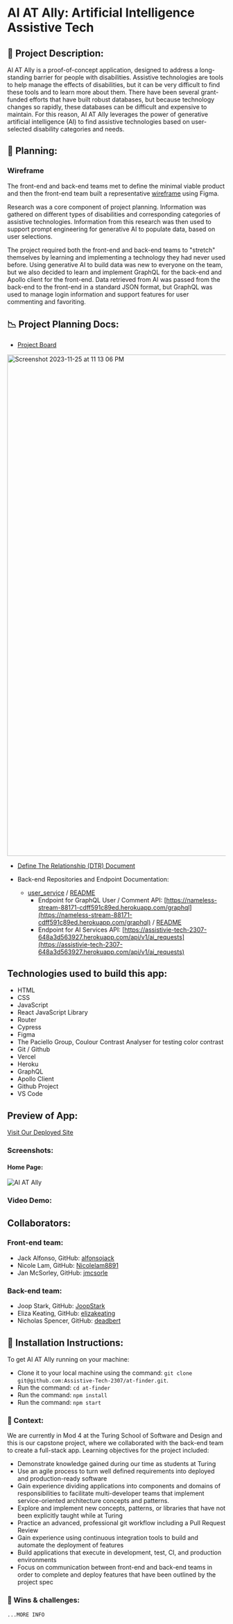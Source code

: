 # AI AT Ally: Artificial Intelligence Assistive Tech

## 🌱 Project Description: 
AI AT Ally is a proof-of-concept application, designed to address a long-standing barrier for people with disabilities. Assistive technologies are tools to help manage the effects of disabilities, but it can be very difficult to find these tools and to learn more about them. There have been several grant-funded efforts that have built robust databases, but because technology changes so rapidly, these databases can be difficult and expensive to maintain. For this reason, AI AT Ally leverages the power of generative artificial intelligence (AI) to find assistive technologies based on user-selected disability categories and needs.

## 📑 Planning:
### Wireframe
The front-end and back-end teams met to define the minimal viable product and then the front-end team built a representative [wireframe](https://www.figma.com/file/k7RO3fjo1eQ5q2jsEkXuK2/Capstone?type=design&node-id=0-1&mode=design&t=HJITVf40HZI5TM1D-0) using Figma.

Research was a core component of project planning. Information was gathered on different types of disabilities and corresponding categories of assistive technologies. Information from this research was then used to support prompt engineering for generative AI to populate data, based on user selections.

The project required both the front-end and back-end teams to "stretch" themselves by learning and implementing a technology they had never used before. Using generative AI to build data was new to everyone on the team, but we also decided to learn and implement GraphQL for the back-end and Apollo client for the front-end. Data retrieved from AI was passed from the back-end to the front-end in a standard JSON format, but GraphQL was used to manage login information and support features for user commenting and favoriting.

## 📉 Project Planning Docs:
 - [Project Board](https://github.com/orgs/Assistive-Tech-2307/projects/1)
  
<img width="1153" alt="Screenshot 2023-11-25 at 11 13 06 PM" src="https://github.com/Nicolelam8891/newsreader/assets/132624450/b2bc89de-ef47-4d40-beb6-69a5debe67f0">

- [Define The Relationship (DTR) Document](https://www.notion.so/Assistive-Tech-DTR-3502538cc7f843c1a622af0769a18656)

 - Back-end Repositories and Endpoint Documentation:
   - [user_service](https://github.com/Assistive-Tech-2307/user_service) / [README](https://github.com/Assistive-Tech-2307/user_service/blob/main/README.md)
     - Endpoint for GraphQL User / Comment API: [https://nameless-stream-88171-cdff591c89ed.herokuapp.com/graphql](https://nameless-stream-88171-cdff591c89ed.herokuapp.com/graphql) / [README](https://github.com/Assistive-Tech-2307/ai_service/blob/main/README.md)
     - Endpoint for AI Services API: [https://assistivie-tech-2307-648a3d563927.herokuapp.com/api/v1/ai_requests](https://assistivie-tech-2307-648a3d563927.herokuapp.com/api/v1/ai_requests)
  
## Technologies used to build this app:
- HTML
- CSS
- JavaScript
- React JavaScript Library
- Router
- Cypress
- Figma
- The Paciello Group, Coulour Contrast Analyser for testing color contrast
- Git / Github
- Vercel
- Heroku
- GraphQL
- Apollo Client
- Github Project
- VS Code

## Preview of App:
[Visit Our Deployed Site](https://at-finder.vercel.app/)

### Screenshots:
#### Home Page:
![AI AT Ally](https://gist.github.com/assets/7227063/f2de91fb-a254-46f5-a93a-979fa2092c89)

### Video Demo: 

## Collaborators:
### Front-end team:
- Jack Alfonso, GitHub: [alfonsojack](https://github.com/alfonsojack)
- Nicole Lam, GitHub: [Nicolelam8891](https://github.com/Nicolelam8891)
- Jan McSorley, GitHub: [jmcsorle](https://github.com/jmcsorle)
### Back-end team:
- Joop Stark, GitHub: [JoopStark](https://github.com/JoopStark)
- Eliza Keating, GitHub: [elizakeating](https://github.com/elizakeating)
- Nicholas Spencer, GitHub: [deadbert](https://github.com/deadbert)

## 📗 Installation Instructions:
To get AI AT Ally running on your machine: 
- Clone it to your local machine using the command: `git clone git@github.com:Assistive-Tech-2307/at-finder.git`.
- Run the command: `cd at-finder`
- Run the command: `npm install`
- Run the command: `npm start`

### 📗 Context:
 We are currently in Mod 4 at the Turing School of Software and Design and this is our capstone project, where we collaborated with the back-end team to create a full-stack app. Learning objectives for the project included:
 - Demonstrate knowledge gained during our time as students at Turing
- Use an agile process to turn well defined requirements into deployed and production-ready software
- Gain experience dividing applications into components and domains of responsibilities to facilitate multi-developer teams that implement service-oriented architecture concepts and patterns.
- Explore and implement new concepts, patterns, or libraries that have not been explicitly taught while at Turing
- Practice an advanced, professional git workflow including a Pull Request Review
- Gain experience using continuous integration tools to build and automate the deployment of features
- Build applications that execute in development, test, CI, and production environments
- Focus on communication between front-end and back-end teams in order to complete and deploy features that have been outlined by the project spec

### 🎉 Wins & challenges:
```
...MORE INFO
```




